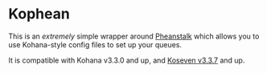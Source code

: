 # Kophean

This is an _extremely_ simple wrapper around [Pheanstalk](https://github.com/pda/pheanstalk) which allows you to use Kohana-style config files to set up your queues.

It is compatible with Kohana v3.3.0 and up, and [Koseven v3.3.7](https://github.com/koseven/koseven) and up.
